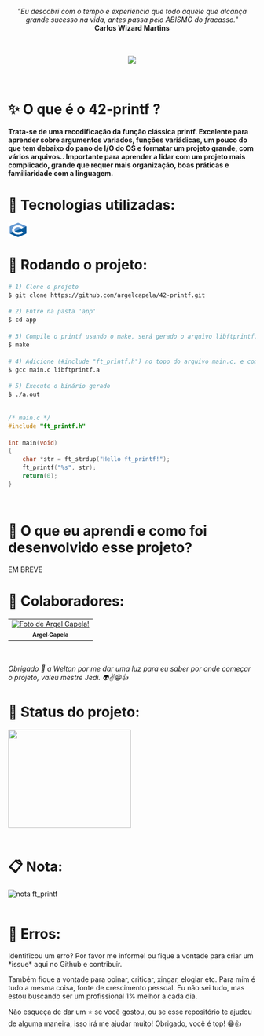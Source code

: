 <!--<div id="portfolio-slideshow-items" class="hide-on-portfolio" visibility="0">

</div>
-->

<div class="hide-on-portfolio">

<div align="center">
	<p><i>"Eu descobri com o tempo e experiência que todo aquele que alcança grande sucesso na vida, antes passa pelo ABISMO do fracasso."</i><br><b>Carlos Wizard Martins</b></p>
<br><br>
	<img src="https://github.com/argelcapela/argelcapela.rf.gd/blob/main/assets/img/galeria/portfolio_img_42-printf.jpg?raw=true" width="250px">
</div>
<br><br>

# ✨ O que é o 42-printf ?
<b>Trata-se de uma recodificação da função clássica printf. Excelente para aprender sobre argumentos variados, funções variádicas, um pouco do que tem debaixo do pano de I/O do OS e formatar um projeto grande, com vários arquivos.. Importante para aprender a lidar com um projeto mais complicado, grande que requer mais organização, boas práticas e familiaridade com a linguagem.</b><br>
</div>

<div class="col-12">

# 🔧 Tecnologias utilizadas:<br>
<div style="display: inline_block">
    <img align="center" alt="gel-Js" height="30" width="40" src="https://raw.githubusercontent.com/devicons/devicon/master/icons/c/c-original.svg">

</div>

<div class="col-12">

# 🚀 Rodando o projeto:<br>

```bash
# 1) Clone o projeto
$ git clone https://github.com/argelcapela/42-printf.git 
	
# 2) Entre na pasta 'app'
$ cd app	
	
# 3) Compile o printf usando o make, será gerado o arquivo libftprintf.a
$ make
	
# 4) Adicione (#include "ft_printf.h") no topo do arquivo main.c, e compile tudo junto
$ gcc main.c libftprintf.a

# 5) Execute o binário gerado
$ ./a.out
	
```

```c
/* main.c */
#include "ft_printf.h"

int main(void)
{
	char *str = ft_strdup("Hello ft_printf!");
	ft_printf("%s", str);
	return(0);
}

```

</div>
<br>
<div class="col-12">

# 📌 O que eu aprendi e como foi desenvolvido esse projeto?<br>
EM BREVE

<div class="col-12">

# 🤝 Colaboradores:<br>
<table>
  <tr>
    <td align="center">
      <a href="http://github.com/argelcapela">
        <img src="https://avatars.githubusercontent.com/u/79276276?s=400&u=055b803f4708d59eaf50208ba601f85844125757&v=4" width="100px;" alt="Foto de Argel Capela!"/><br>
        <sub>
          <b>Argel Capela</b>
        </sub>
      </a>
    </td>
  </tr>
</table>
<br><br>
<i>Obrigado 🎁 a Welton por me dar uma luz para eu saber por onde começar o projeto, valeu mestre Jedi. 👽✌😁👍 </i>
</div>

<div class="col-12">

# 📆 Status do projeto:<br>
<img src="https://i.imgur.com/3bRGIPH.png" width="250px" height="200px">
</div>

<br>

<div class="col-12">

# 📋 Nota:<br>
<img src="https://i.imgur.com/mKymv23.png" width="150px" height="150px" alt="nota ft_printf">
</div>

<br>

<div class="col-12">

# 🐞 Erros:<br>
<p>Identificou um erro? Por favor me informe! ou fique a vontade para criar um *issue* aqui no Github e contribuir.</p>
<p>Também fique a vontade para opinar, criticar, xingar, elogiar etc. Para mim é tudo a mesma coisa, fonte de crescimento pessoal. Eu não sei tudo, mas estou buscando ser um profissional 1% melhor a cada dia.</p>
</div>

<div class="col-12">
<p>Não esqueça de dar um ⭐️ se você gostou, ou se esse repositório te ajudou de alguma maneira, isso irá me ajudar muito! Obrigado, você é top! 😁👍</p>
</div>
